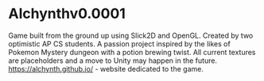 # Alchynthv0.0001
Game built from the ground up using Slick2D and OpenGL. Created by two optimistic AP CS students. A passion project inspired by the likes of Pokemon Mystery dungeon with a potion brewing twist. All current textures are placeholders and a move to Unity may happen in the future. https://alchynth.github.io/ - website dedicated to the game.
